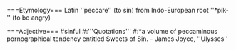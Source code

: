 ===Etymology===
Latin ''peccare'' (to sin) from Indo-European root ''*pik-'' (to be angry)

===Adjective===
#sinful
#:'''Quotations'''
#:*a volume of peccaminous pornographical tendency entitled Sweets of Sin. - James Joyce, ''Ulysses''
